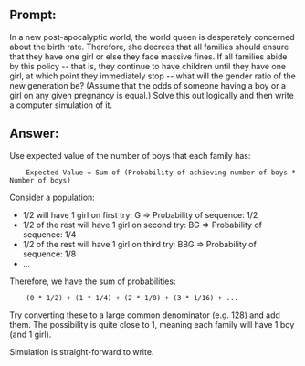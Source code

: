 ## Prompt:
In a new post-apocalyptic world, the world queen is desperately concerned about the birth rate. Therefore, she decrees that all families should ensure that they have one girl or else they face massive fines. If all families abide by this policy -- that is, they continue to have children until they have one girl, at which point they immediately stop -- what will the gender ratio of the new generation be? (Assume that the odds of someone having a boy or a girl on any given pregnancy is equal.) Solve this out logically and then write a computer simulation of it.

## Answer:
Use expected value of the number of boys that each family has:
```
    Expected Value = Sum of (Probability of achieving number of boys * Number of boys)
```

Consider a population:
- 1/2 will have 1 girl on first try: G                      => Probability of sequence: 1/2
- 1/2 of the rest will have 1 girl on second try: BG        => Probability of sequence: 1/4
- 1/2 of the rest will have 1 girl on third try: BBG        => Probability of sequence: 1/8
- ...

Therefore, we have the sum of probabilities:
```
    (0 * 1/2) + (1 * 1/4) + (2 * 1/8) + (3 * 1/16) + ...
```
Try converting these to a large common denominator (e.g. 128) and add them. The possibility is quite close to 1, meaning each family will have 1 boy (and 1 girl).


Simulation is straight-forward to write.